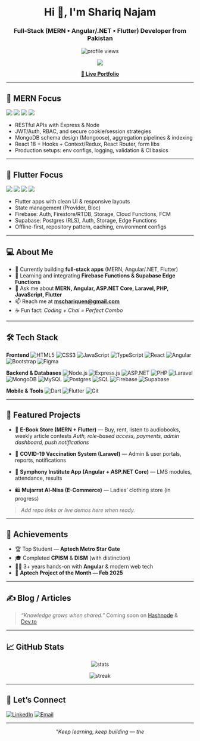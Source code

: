 <!-- Profile Header -->

<h1 align="center">Hi 👋, I'm Shariq Najam</h1>
<h3 align="center">Full-Stack (MERN • Angular/.NET • Flutter) Developer from Pakistan</h3>

<p align="center">
  <img src="https://komarev.com/ghpvc/?username=alnajamulshariq&label=Profile%20views&color=0e75b6&style=flat" alt="profile views"/>
</p>

<p align="center">
  <img src="https://readme-typing-svg.herokuapp.com/?lines=Full-Stack+Developer;MERN+%7C+Angular+%7C+.NET;Flutter+with+Firebase+%26+Supabase;Problem+Solver+%7C+Lifelong+Learner;Exploring+New+Technologies...&center=true&width=650&height=45">
</p>

<p align="center">
  <a href="https://alnajamulshariq.github.io/Shariq-Portfolio/"><b>🔗 Live Portfolio</b></a>
</p>

---

## 🚀 MERN Focus

<p>
  <img src="https://img.shields.io/badge/MongoDB-%234ea94b.svg?style=for-the-badge&logo=mongodb&logoColor=white"/>
  <img src="https://img.shields.io/badge/Express.js-%23404d59.svg?style=for-the-badge&logo=express&logoColor=white"/>
  <img src="https://img.shields.io/badge/React-%2361DAFB.svg?style=for-the-badge&logo=react&logoColor=000"/>
  <img src="https://img.shields.io/badge/Node.js-%23339933.svg?style=for-the-badge&logo=node.js&logoColor=white"/>
</p>

* RESTful APIs with Express & Node
* JWT/Auth, RBAC, and secure cookie/session strategies
* MongoDB schema design (Mongoose), aggregation pipelines & indexing
* React 18 + Hooks + Context/Redux, React Router, form libs
* Production setups: env configs, logging, validation & CI basics

---

## 📱 Flutter Focus

<p>
  <img src="https://img.shields.io/badge/Flutter-%2302569B.svg?style=for-the-badge&logo=flutter&logoColor=white"/>
  <img src="https://img.shields.io/badge/Dart-%230175C2.svg?style=for-the-badge&logo=dart&logoColor=white"/>
  <img src="https://img.shields.io/badge/Firebase-ffca28?style=for-the-badge&logo=firebase&logoColor=000"/>
  <img src="https://img.shields.io/badge/Supabase-3FCF8E?style=for-the-badge&logo=supabase&logoColor=000"/>
</p>

* Flutter apps with clean UI & responsive layouts
* State management (Provider, Bloc)
* Firebase: Auth, Firestore/RTDB, Storage, Cloud Functions, FCM
* Supabase: Postgres (RLS), Auth, Storage, Edge Functions
* Offline-first, repository pattern, caching, environment configs

---

## 💻 About Me

* 🔭 Currently building **full-stack apps** (MERN, Angular/.NET, Flutter)
* 🌱 Learning and integrating **Firebase Functions & Supabase Edge Functions**
* 💬 Ask me about **MERN, Angular, ASP.NET Core, Laravel, PHP, JavaScript, Flutter**
* 📫 Reach me at **[mschariquen@gmail.com](mailto:mschariquen@gmail.com)**
* ☕ Fun fact: *Coding + Chai = Perfect Combo*

---

## 🛠️ Tech Stack

**Frontend**
![HTML5](https://img.shields.io/badge/html5-%23E34F26.svg?\&style=flat-square\&logo=html5\&logoColor=white)
![CSS3](https://img.shields.io/badge/css3-%231572B6.svg?\&style=flat-square\&logo=css3\&logoColor=white)
![JavaScript](https://img.shields.io/badge/javascript-%23323330.svg?\&style=flat-square\&logo=javascript\&logoColor=%23F7DF1E)
![TypeScript](https://img.shields.io/badge/typescript-%23007ACC.svg?\&style=flat-square\&logo=typescript\&logoColor=white)
![React](https://img.shields.io/badge/React-20232A?style=flat-square\&logo=react\&logoColor=61DAFB)
![Angular](https://img.shields.io/badge/angular-%23DD0031.svg?\&style=flat-square\&logo=angular\&logoColor=white)
![Bootstrap](https://img.shields.io/badge/bootstrap-%23563D7C.svg?\&style=flat-square\&logo=bootstrap\&logoColor=white)
![Figma](https://img.shields.io/badge/figma-%23F24E1E.svg?\&style=flat-square\&logo=figma\&logoColor=white)

**Backend & Databases**
![Node.js](https://img.shields.io/badge/Node.js-339933?style=flat-square\&logo=node.js\&logoColor=white)
![Express.js](https://img.shields.io/badge/Express.js-404d59?style=flat-square)
![ASP.NET](https://img.shields.io/badge/ASP.NET-512BD4?style=flat-square\&logo=.net\&logoColor=white)
![PHP](https://img.shields.io/badge/php-%23777BB4.svg?\&style=flat-square\&logo=php\&logoColor=white)
![Laravel](https://img.shields.io/badge/laravel-%23FF2D20.svg?\&style=flat-square\&logo=laravel\&logoColor=white)
![MongoDB](https://img.shields.io/badge/MongoDB-4ea94b?style=flat-square\&logo=mongodb\&logoColor=white)
![MySQL](https://img.shields.io/badge/mysql-%2300f.svg?\&style=flat-square\&logo=mysql\&logoColor=white)
![Postgres](https://img.shields.io/badge/Postgres-316192?style=flat-square\&logo=postgresql\&logoColor=white)
![SQL](https://img.shields.io/badge/SQL-%23007ACC.svg?\&style=flat-square\&logo=postgresql\&logoColor=white)
![Firebase](https://img.shields.io/badge/Firebase-ffca28?style=flat-square\&logo=firebase\&logoColor=000)
![Supabase](https://img.shields.io/badge/Supabase-3FCF8E?style=flat-square\&logo=supabase\&logoColor=000)

**Mobile & Tools**
![Dart](https://img.shields.io/badge/Dart-%230175C2.svg?\&style=flat-square\&logo=dart\&logoColor=white)
![Flutter](https://img.shields.io/badge/Flutter-%2302569B.svg?\&style=flat-square\&logo=flutter\&logoColor=white)
![Git](https://img.shields.io/badge/git-%23F05033.svg?\&style=flat-square\&logo=git\&logoColor=white)

---

## 📁 Featured Projects

* 🎯 **E-Book Store (MERN + Flutter)** — Buy, rent, listen to audiobooks, weekly article contests
  *Auth, role-based access, payments, admin dashboard, push notifications*

* 💉 **COVID-19 Vaccination System (Laravel)** — Admin & user portals, reports, notifications

* 🏫 **Symphony Institute App (Angular + ASP.NET Core)** — LMS modules, attendance, results

* 🛍️ **Mujarrat Al-Nisa (E-Commerce)** — Ladies’ clothing store (in progress)

> *Add repo links or live demos here when ready.*

---

## 🏅 Achievements

* 🏆 Top Student — **Aptech Metro Star Gate**
* 🎓 Completed **CPISM** & **DISM** (with distinction)
* 👨‍💻 3+ years hands-on with **Angular** & modern web tech
* 🏅 **Aptech Project of the Month — Feb 2025**

---

## ✍️ Blog / Articles

> *“Knowledge grows when shared.”*
> Coming soon on [Hashnode](https://hashnode.com/) & [Dev.to](https://dev.to/)

---

## 📈 GitHub Stats

<p align="center">
  <img src="https://github-readme-stats.vercel.app/api?username=alnajamulshariq&show_icons=true&theme=tokyonight" alt="stats"/>
</p>

<p align="center">
  <img src="https://streak-stats.demolab.com?user=alnajamulshariq&theme=tokyonight&hide_border=true" alt="streak"/>
</p>

---

## 🤝 Let’s Connect

[![LinkedIn](https://img.shields.io/badge/LinkedIn-blue?style=flat-square\&logo=linkedin\&logoColor=white)](https://linkedin.com/in/scharique-najam)
[![Email](https://img.shields.io/badge/Gmail-D14836?style=flat-square\&logo=gmail\&logoColor=white)](mailto:mschariquen@gmail.com)

---

<p align="center"><i>"Keep learning, keep building — the
